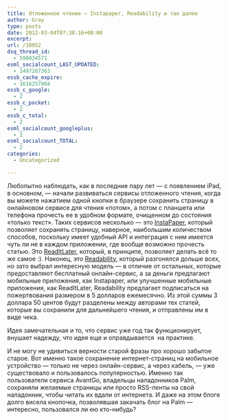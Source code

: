 ```yaml
---
title: Отложенное чтение — Instapaper, Readability и так далее
author: Gray
type: posts
date: 2012-03-04T07:38:16+00:00
excerpt:
url: /10952
dsq_thread_id:
  - 598034571
esml_socialcount_LAST_UPDATED:
  - 1497267363
essb_cache_expire:
  - 1616257804
essb_c_google:
  - 2
essb_c_pocket:
  - 2
essb_c_total:
  - 2
esml_socialcount_googleplus:
  - 2
esml_socialcount_TOTAL:
  - 2
categories:
  - Uncategorized

---
```








Любопытно наблюдать, как в последние пару лет — с появлением iPad, в основном, — начали развиваться сервисы отложенного чтения, когда вы можете нажатием одной кнопки в браузере сохранить страницу в онлайновом сервисе для чтения &#171;потом&#187;, а потом с планшета или телефона прочесть ее в удобном формате, очищенном до состояния &#171;только текст&#187;. Таких сервисов несколько — это [InstaPaper][1], который позволяет сохранять страницу, наверное, наибольшим количеством способов, поскольку имеет удобный API и интеграция с ним имеется чуть ли не в каждом приложении, где вообще возможно прочесть статью. Это [ReadItLater][2], который, в принципе, позволяет делать всё то же самое :). Наконец, это [Readability][3], который разгонялся дольше всех, но зато выбрал интересную модель — в отличие от остальных, которые предоставляют бесплатный онлайн-сервис, а за деньги предлагают мобильные приложения, как Instapaper, или улучшенные мобильные приложения, как ReadItLater, Readability предлагает подписаться на пожертвования размером в 5 долларов ежемесячно. Из этой суммы 3 доллара 50 центов будут разделены между авторами тех статей, которые вы сохранили для дальнейшего чтения, и отправлены им в виде чека.

Идея замечательная и то, что сервис уже год так функционирует, внушает надежду, что идея еще и оправдывается  на практике.

И не могу не удивиться верности старой фразы про хорошо забытое старое. Вот именно такое сохранение интернет-страниц на мобильное устройство — только не через онлайн-сервис, а через кабель, — уже существовало и пользовалось популярностью. Именно так пользователи сервиса AvantGo, владельцы наладонников Palm, сохраняли желаемые страницы или просто RSS-ленты на свой наладонник, чтобы читать их вдали от интернета. И даже на этом блоге долго висела кнопочка, позволявшая закачать блог на Palm — интересно, пользовался ли ею кто-нибудь?

 [1]: http://www.instapaper.com/
 [2]: http://readitlaterlist.com/
 [3]: http://www.readability.com
